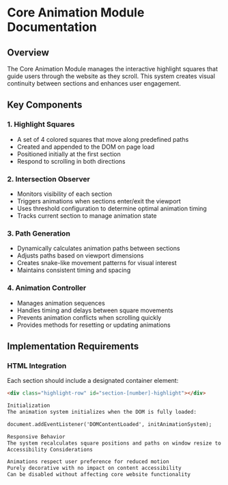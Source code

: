 # Core Animation Module Documentation

## Overview

The Core Animation Module manages the interactive highlight squares that guide users through the website as they scroll. This system creates visual continuity between sections and enhances user engagement.

## Key Components

### 1. Highlight Squares

- A set of 4 colored squares that move along predefined paths
- Created and appended to the DOM on page load
- Positioned initially at the first section
- Respond to scrolling in both directions

### 2. Intersection Observer

- Monitors visibility of each section
- Triggers animations when sections enter/exit the viewport
- Uses threshold configuration to determine optimal animation timing
- Tracks current section to manage animation state

### 3. Path Generation

- Dynamically calculates animation paths between sections
- Adjusts paths based on viewport dimensions
- Creates snake-like movement patterns for visual interest
- Maintains consistent timing and spacing

### 4. Animation Controller

- Manages animation sequences
- Handles timing and delays between square movements
- Prevents animation conflicts when scrolling quickly
- Provides methods for resetting or updating animations

## Implementation Requirements

### HTML Integration

Each section should include a designated container element:

```html
<div class="highlight-row" id="section-[number]-highlight"></div>

Initialization
The animation system initializes when the DOM is fully loaded:

document.addEventListener('DOMContentLoaded', initAnimationSystem);

Responsive Behavior
The system recalculates square positions and paths on window resize to maintain proper positioning across all device sizes.
Accessibility Considerations

Animations respect user preference for reduced motion
Purely decorative with no impact on content accessibility
Can be disabled without affecting core website functionality